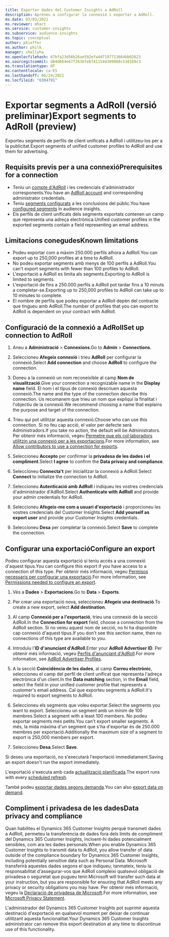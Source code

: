 ```yaml
---
title: Exportar dades del Customer Insights a AdRoll
description: Apreneu a configurar la connexió i exportar a AdRoll.
ms.date: 03/03/2021
ms.reviewer: mhart
ms.service: customer-insights
ms.subservice: audience-insights
ms.topic: conceptual
author: pkieffer
ms.author: philk
manager: shellyha
ms.openlocfilehash: 67bfa23d56b26ae592efa4d7197713664bb02623
ms.sourcegitcommit: d84d664e67f263bfeb741154d309088c5101b9c3
ms.translationtype: HT
ms.contentlocale: ca-ES
ms.lasthandoff: 06/24/2021
ms.locfileid: "6304791"
---
```

# <a name="export-segments-to-adroll-preview"></a><span data-ttu-id="45412-103">Exportar segments a AdRoll (versió preliminar)</span><span class="sxs-lookup"><span data-stu-id="45412-103">Export segments to AdRoll (preview)</span></span>

<span data-ttu-id="45412-104">Exporteu segments de perfils de client unificats a AdRoll i utilitzeu-los per a la publicitat.</span><span class="sxs-lookup"><span data-stu-id="45412-104">Export segments of unified customer profiles to AdRoll and use them for advertising.</span></span> 

## <a name="prerequisites-for-a-connection"></a><span data-ttu-id="45412-105">Requisits previs per a una connexió</span><span class="sxs-lookup"><span data-stu-id="45412-105">Prerequisites for a connection</span></span>

-   <span data-ttu-id="45412-106">Teniu un [compte d'AdRoll](https://www.adroll.com/) i les credencials d'administrador corresponents.</span><span class="sxs-lookup"><span data-stu-id="45412-106">You have an [AdRoll account](https://www.adroll.com/) and corresponding administrator credentials.</span></span>
-   <span data-ttu-id="45412-107">Teniu [segments configurats](segments.md) a les conclusions del públic.</span><span class="sxs-lookup"><span data-stu-id="45412-107">You have [configured segments](segments.md) in audience insights.</span></span>
-   <span data-ttu-id="45412-108">Els perfils de client unificats dels segments exportats contenen un camp que representa una adreça electrònica.</span><span class="sxs-lookup"><span data-stu-id="45412-108">Unified customer profiles in the exported segments contain a field representing an email address.</span></span>

## <a name="known-limitations"></a><span data-ttu-id="45412-109">Limitacions conegudes</span><span class="sxs-lookup"><span data-stu-id="45412-109">Known limitations</span></span>

- <span data-ttu-id="45412-110">Podeu exportar com a màxim 250.000 perfils alhora a AdRoll.</span><span class="sxs-lookup"><span data-stu-id="45412-110">You can export up to 250,000 profiles at a time to AdRoll.</span></span>
- <span data-ttu-id="45412-111">No podeu exportar segments amb menys de 100 perfils a AdRoll.</span><span class="sxs-lookup"><span data-stu-id="45412-111">You can't export segments with fewer than 100 profiles to AdRoll.</span></span> 
- <span data-ttu-id="45412-112">L'exportació a AdRoll es limita als segments.</span><span class="sxs-lookup"><span data-stu-id="45412-112">Exporting to AdRoll is limited to segments.</span></span>
- <span data-ttu-id="45412-113">L'exportació de fins a 250.000 perfils a AdRoll pot tardar fins a 10 minuts a completar-se.</span><span class="sxs-lookup"><span data-stu-id="45412-113">Exporting up to 250,000 profiles to AdRoll can take up to 10 minutes to complete.</span></span> 
- <span data-ttu-id="45412-114">El nombre de perfils que podeu exportar a AdRoll depèn del contracte que tingueu amb AdRoll.</span><span class="sxs-lookup"><span data-stu-id="45412-114">The number of profiles that you can export to AdRoll is dependent on your contract with AdRoll.</span></span>

## <a name="set-up-connection-to-adroll"></a><span data-ttu-id="45412-115">Configuració de la connexió a AdRoll</span><span class="sxs-lookup"><span data-stu-id="45412-115">Set up connection to AdRoll</span></span>

1. <span data-ttu-id="45412-116">Aneu a **Administració** > **Connexions**.</span><span class="sxs-lookup"><span data-stu-id="45412-116">Go to **Admin** > **Connections**.</span></span>

1. <span data-ttu-id="45412-117">Seleccioneu **Afegeix connexió** i trieu **AdRoll** per configurar la connexió.</span><span class="sxs-lookup"><span data-stu-id="45412-117">Select **Add connection** and choose **AdRoll** to configure the connection.</span></span>

1. <span data-ttu-id="45412-118">Doneu a la connexió un nom reconeixible al camp **Nom de visualització**.</span><span class="sxs-lookup"><span data-stu-id="45412-118">Give your connection a recognizable name in the **Display name** field.</span></span> <span data-ttu-id="45412-119">El nom i el tipus de connexió descriuen aquesta connexió.</span><span class="sxs-lookup"><span data-stu-id="45412-119">The name and the type of the connection describe this connection.</span></span> <span data-ttu-id="45412-120">Us recomanem que trieu un nom que expliqui la finalitat i l'objectiu de la connexió.</span><span class="sxs-lookup"><span data-stu-id="45412-120">We recommend choosing a name that explains the purpose and target of the connection.</span></span>

1. <span data-ttu-id="45412-121">Trieu qui pot utilitzar aquesta connexió.</span><span class="sxs-lookup"><span data-stu-id="45412-121">Choose who can use this connection.</span></span> <span data-ttu-id="45412-122">Si no feu cap acció, el valor per defecte serà Administradors.</span><span class="sxs-lookup"><span data-stu-id="45412-122">If you take no action, the default will be Administrators.</span></span> <span data-ttu-id="45412-123">Per obtenir més informació, vegeu [Permetre que els col·laboradors utilitzin una connexió per a les exportacions](connections.md#allow-contributors-to-use-a-connection-for-exports).</span><span class="sxs-lookup"><span data-stu-id="45412-123">For more information, see [Allow contributors to use a connection for exports](connections.md#allow-contributors-to-use-a-connection-for-exports).</span></span>

1. <span data-ttu-id="45412-124">Seleccioneu **Accepto** per confirmar la **privadesa de les dades i el compliment**.</span><span class="sxs-lookup"><span data-stu-id="45412-124">Select **I agree** to confirm the **Data privacy and compliance**.</span></span>

1. <span data-ttu-id="45412-125">Seleccioneu **Connecta't** per inicialitzar la connexió a AdRoll.</span><span class="sxs-lookup"><span data-stu-id="45412-125">Select **Connect** to initialize the connection to AdRoll.</span></span>

1. <span data-ttu-id="45412-126">Seleccioneu **Autenticació amb AdRoll** i indiqueu les vostres credencials d'administrador d'AdRoll.</span><span class="sxs-lookup"><span data-stu-id="45412-126">Select **Authenticate with AdRoll** and provide your admin credentials for AdRoll.</span></span> 

1. <span data-ttu-id="45412-127">Seleccioneu **Afegeix-me com a usuari d'exportació** i proporcioneu les vostres credencials del Customer Insights.</span><span class="sxs-lookup"><span data-stu-id="45412-127">Select **Add yourself as export user** and provide your Customer Insights credentials.</span></span>

1. <span data-ttu-id="45412-128">Seleccioneu **Desa** per completar la connexió.</span><span class="sxs-lookup"><span data-stu-id="45412-128">Select **Save** to complete the connection.</span></span>

## <a name="configure-an-export"></a><span data-ttu-id="45412-129">Configurar una exportació</span><span class="sxs-lookup"><span data-stu-id="45412-129">Configure an export</span></span>

<span data-ttu-id="45412-130">Podeu configurar aquesta exportació si teniu accés a una connexió d'aquest tipus.</span><span class="sxs-lookup"><span data-stu-id="45412-130">You can configure this export if you have access to a connection of this type.</span></span> <span data-ttu-id="45412-131">Per obtenir més informació, vegeu [Permisos necessaris per configurar una exportació](export-destinations.md#set-up-a-new-export).</span><span class="sxs-lookup"><span data-stu-id="45412-131">For more information, see [Permissions needed to configure an export](export-destinations.md#set-up-a-new-export).</span></span>

1. <span data-ttu-id="45412-132">Vés a **Dades** > **Exportacions**.</span><span class="sxs-lookup"><span data-stu-id="45412-132">Go to **Data** > **Exports**.</span></span>

1. <span data-ttu-id="45412-133">Per crear una exportació nova, seleccioneu **Afegeix una destinació**.</span><span class="sxs-lookup"><span data-stu-id="45412-133">To create a new export, select **Add destination**.</span></span>

1. <span data-ttu-id="45412-134">Al camp **Connexió per a l'exportació**, trieu una connexió de la secció AdRoll.</span><span class="sxs-lookup"><span data-stu-id="45412-134">In the **Connection for export** field, choose a connection from the AdRoll section.</span></span> <span data-ttu-id="45412-135">Si no veieu aquest nom de secció, no hi ha disponible cap connexió d'aquest tipus.</span><span class="sxs-lookup"><span data-stu-id="45412-135">If you don't see this section name, then no connections of this type are available to you.</span></span>

1. <span data-ttu-id="45412-136">Introduïu l'**ID d'anunciant d'AdRoll**.</span><span class="sxs-lookup"><span data-stu-id="45412-136">Enter your **AdRoll Advertiser ID**.</span></span> <span data-ttu-id="45412-137">Per obtenir més informació, vegeu [Perfils d'anunciant d'AdRoll](https://help.adroll.com/hc/articles/212011838-Advertiser-Profiles).</span><span class="sxs-lookup"><span data-stu-id="45412-137">For more information, see [AdRoll Advertiser Profiles](https://help.adroll.com/hc/articles/212011838-Advertiser-Profiles).</span></span>

3. <span data-ttu-id="45412-138">A la secció **Coincidència de les dades**, al camp **Correu electrònic**, seleccioneu el camp del perfil de client unificat que representa l'adreça electrònica d'un client.</span><span class="sxs-lookup"><span data-stu-id="45412-138">In the **Data matching** section, in the **Email** field, select the field in your unified customer profile that represents a customer's email address.</span></span> <span data-ttu-id="45412-139">Cal que exporteu segments a AdRoll.</span><span class="sxs-lookup"><span data-stu-id="45412-139">It's required to export segments to AdRoll.</span></span>

1. <span data-ttu-id="45412-140">Seleccioneu els segments que voleu exportar.</span><span class="sxs-lookup"><span data-stu-id="45412-140">Select the segments you want to export.</span></span> <span data-ttu-id="45412-141">Seleccioneu un segment amb un mínim de 100 membres.</span><span class="sxs-lookup"><span data-stu-id="45412-141">Select a segment with a least 100 members.</span></span> <span data-ttu-id="45412-142">No podeu exportar segments més petits.</span><span class="sxs-lookup"><span data-stu-id="45412-142">You can't export smaller segments.</span></span> <span data-ttu-id="45412-143">A més, la mida màxima d'un segment que s'ha d'exportar és de 250.000 membres per exportació.</span><span class="sxs-lookup"><span data-stu-id="45412-143">Additionally the maximum size of a segment to export is 250,000 members per export.</span></span> 

1. <span data-ttu-id="45412-144">Seleccioneu **Desa**.</span><span class="sxs-lookup"><span data-stu-id="45412-144">Select **Save**.</span></span>

<span data-ttu-id="45412-145">Si deseu una exportació, no s'executarà l'exportació immediatament.</span><span class="sxs-lookup"><span data-stu-id="45412-145">Saving an export doesn't run the export immediately.</span></span>

<span data-ttu-id="45412-146">L'exportació s'executa amb cada [actualització planificada](system.md#schedule-tab).</span><span class="sxs-lookup"><span data-stu-id="45412-146">The export runs with every [scheduled refresh](system.md#schedule-tab).</span></span> 

<span data-ttu-id="45412-147">També podeu [exportar dades segons demanda](export-destinations.md#run-exports-on-demand).</span><span class="sxs-lookup"><span data-stu-id="45412-147">You can also [export data on demand](export-destinations.md#run-exports-on-demand).</span></span> 


## <a name="data-privacy-and-compliance"></a><span data-ttu-id="45412-148">Compliment i privadesa de les dades</span><span class="sxs-lookup"><span data-stu-id="45412-148">Data privacy and compliance</span></span>

<span data-ttu-id="45412-149">Quan habiliteu el Dynamics 365 Customer Insights perquè transmeti dades a AdRoll, permeteu la transferència de dades fora dels límits de compliment del Dynamics 365 Customer Insights, incloent-hi dades potencialment sensibles, com ara les dades personals.</span><span class="sxs-lookup"><span data-stu-id="45412-149">When you enable Dynamics 365 Customer Insights to transmit data to AdRoll, you allow transfer of data outside of the compliance boundary for Dynamics 365 Customer Insights, including potentially sensitive data such as Personal Data.</span></span> <span data-ttu-id="45412-150">Microsoft transferirà aquestes dades segons el que indiqueu; tanmateix, teniu la responsabilitat d'assegurar-vos que AdRoll compleixi qualsevol obligació de privadesa o seguretat que pugueu tenir.</span><span class="sxs-lookup"><span data-stu-id="45412-150">Microsoft will transfer such data at your instruction, but you are responsible for ensuring that AdRoll meets any privacy or security obligations you may have.</span></span> <span data-ttu-id="45412-151">Per obtenir més informació, vegeu la [Declaració de privadesa de Microsoft](https://go.microsoft.com/fwlink/?linkid=396732).</span><span class="sxs-lookup"><span data-stu-id="45412-151">For more information, see [Microsoft Privacy Statement](https://go.microsoft.com/fwlink/?linkid=396732).</span></span>

<span data-ttu-id="45412-152">L'administrador del Dynamics 365 Customer Insights pot suprimir aquesta destinació d'exportació en qualsevol moment per deixar de continuar utilitzant aquesta funcionalitat.</span><span class="sxs-lookup"><span data-stu-id="45412-152">Your Dynamics 365 Customer Insights administrator can remove this export destination at any time to discontinue use of this functionality.</span></span>
